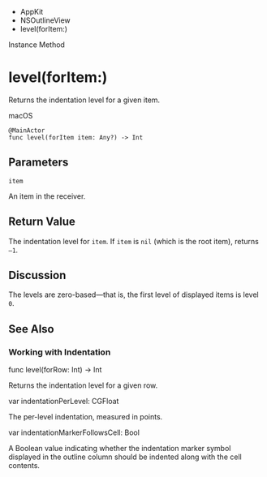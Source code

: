 

- AppKit
- NSOutlineView
-  level(forItem:) 

Instance Method

# level(forItem:)

Returns the indentation level for a given item.

macOS

``` source
@MainActor
func level(forItem item: Any?) -> Int
```

## Parameters 

`item`  

An item in the receiver.

## Return Value

The indentation level for `item`. If `item` is `nil` (which is the root item), returns `–1`.

## Discussion

The levels are zero-based—that is, the first level of displayed items is level `0`.

## See Also

### Working with Indentation

func level(forRow: Int) -> Int

Returns the indentation level for a given row.

var indentationPerLevel: CGFloat

The per-level indentation, measured in points.

var indentationMarkerFollowsCell: Bool

A Boolean value indicating whether the indentation marker symbol displayed in the outline column should be indented along with the cell contents.

